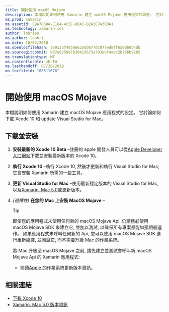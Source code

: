 ```yaml
---
title: 開始使用 macOS Mojave
description: 本檔說明如何使用 Xamarin 建立 macOS Mojave 應用程式的設定。 它討論如何下載 Xcode 10 和 update Visual Studio for Mac。
ms.prod: xamarin
ms.assetid: E9A7B68A-E164-4C5C-86AC-B2A3E7A30DA1
ms.technology: xamarin-ios
author: lobrien
ms.author: laobri
ms.date: 10/05/2018
ms.openlocfilehash: 369133f49566625dd677dc077ed8ff6a0bb0b4db
ms.sourcegitcommit: b07e0259d7b30413673a793ebf4aec2b75bb9285
ms.translationtype: MT
ms.contentlocale: zh-TW
ms.lasthandoff: 07/26/2019
ms.locfileid: "68511676"
---
```

# <a name="get-started-with-macos-mojave"></a>開始使用 macOS Mojave

本檔說明如何使用 Xamarin 建立 macOS Mojave 應用程式的設定。 它討論如何下載 Xcode 10 和 update Visual Studio for Mac。

## <a name="download-and-install"></a>下載並安裝

1. **安裝最新的 Xcode 10 Beta** –註冊的 apple 開發人員可以從[Apple Developer 入口網站](https://developer.apple.com/download/)下載並安裝最新版本的 Xcode 10。

2. **執行 Xcode 10** –執行 Xcode 10, 然後才更新和執行 Visual Studio for Mac;它會安裝 Xamarin 所需的一些工具。

3. **更新 Visual Studio for Mac** –使用最新穩定版本的 Visual Studio for Mac, 以及[Xamarin. Mac 5.0](https://github.com/xamarin/release-notes-archive/blob/master/release-notes/mac/xamarin.mac_5/xamarin.mac_5.0.md)或更新版本。

4. _(選擇性)_ **在您的 Mac 上安裝 MacOS Mojave** –

   > [!TIP]
   > 即使您的應用程式未使用任何新的 macOS Mojave Api, 仍請務必使用 macOS Mojave SDK 來建立它, 並加以測試, 以確保所有專案都能如預期般運作。 如果應用程式未呼叫任何新的 Api, 您可以使用 macOS Mojave SDK 進行重新編譯, 並測試它, 而不需要升級 Mac 的作業系統。
   >
   > 將 Mac 升級至 macOS Mojave 之前, 請先建立並測試會呼叫新 macOS Mojave Api 的 Xamarin 應用程式:
   >
   > - 閱讀[Apple 的](https://developer.apple.com/download/)作業系統更新版本資訊。

## <a name="related-links"></a>相關連結

- [下載 Xcode 10](https://developer.apple.com/download/)
- [Xamarin. Mac 5.0 版本資訊](https://docs.microsoft.com/xamarin/mac/release-notes/5/5.0/)
